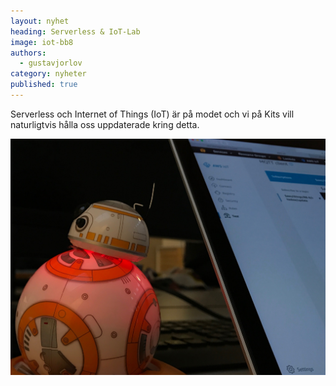 ```yaml
---
layout: nyhet
heading: Serverless & IoT-Lab
image: iot-bb8
authors:
  - gustavjorlov
category: nyheter
published: true
---
```


Serverless och Internet of Things (IoT) är på modet och vi på Kits vill naturligtvis hålla oss uppdaterade kring detta.

![](/images/nyheter/iot-bb8.jpg)
